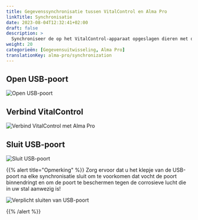 ```yaml
---
title: Gegevenssynchronisatie tussen VitalControl en Alma Pro
linkTitle: Synchronisatie
date: 2023-08-04T12:32:41+02:00
draft: false
description: >
  Synchroniseer de op het VitalControl-apparaat opgeslagen dieren met de dieren geregistreerd op de automatische voeder en draag gemeten waarden over die zijn opgenomen met het VitalControl-apparaat naar de voeder voor evaluatiedoeleinden en betere visualisatie.
weight: 20
categorieën: [Gegevensuitwisseling, Alma Pro]
translationKey: alma-pro/synchronization
---
```

## Open USB-poort

![Open USB-poort](/images/synchronisation/open-usb-slot.svg "Open USB-poort")

## Verbind VitalControl

![Verbind VitalControl met Alma Pro](/images/synchronisation/connect-vitalcontrol-alma_pro.svg "Verbinding VitalControl Alma Pro")

## Sluit USB-poort

![Sluit USB-poort](/images/synchronisation/close-usb-slot.svg "Sluit USB-poort")

{{% alert title="Opmerking" %}}
Zorg ervoor dat u het klepje van de USB-poort na elke synchronisatie sluit om te voorkomen dat vocht de poort binnendringt en om de poort te beschermen tegen de corrosieve lucht die in uw stal aanwezig is!

![Verplicht sluiten van USB-poort](/images/synchronisation/info-close-usb-mandatory.svg "Sluiten van USB-poort")

{{% /alert %}}
